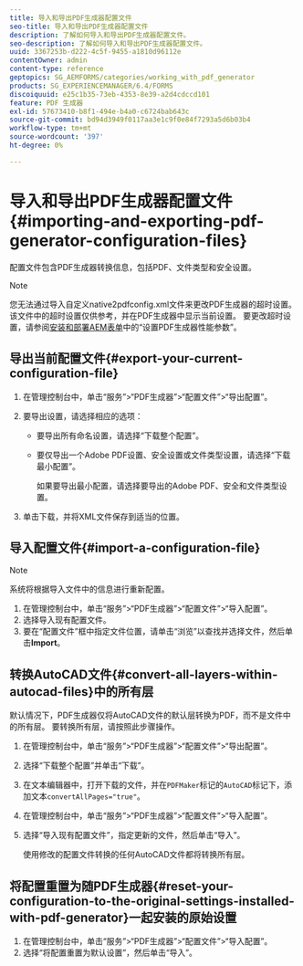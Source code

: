 ```yaml
---
title: 导入和导出PDF生成器配置文件
seo-title: 导入和导出PDF生成器配置文件
description: 了解如何导入和导出PDF生成器配置文件。
seo-description: 了解如何导入和导出PDF生成器配置文件。
uuid: 3367253b-d222-4c5f-9455-a1810d96112e
contentOwner: admin
content-type: reference
geptopics: SG_AEMFORMS/categories/working_with_pdf_generator
products: SG_EXPERIENCEMANAGER/6.4/FORMS
discoiquuid: e25c1b35-73eb-4353-8e39-a2d4cdccd101
feature: PDF 生成器
exl-id: 57673410-b8f1-494e-b4a0-c6724bab643c
source-git-commit: bd94d3949f0117aa3e1c9f0e84f7293a5d6b03b4
workflow-type: tm+mt
source-wordcount: '397'
ht-degree: 0%

---
```


# 导入和导出PDF生成器配置文件{#importing-and-exporting-pdf-generator-configuration-files}

配置文件包含PDF生成器转换信息，包括PDF、文件类型和安全设置。

>[!NOTE]
>
>您无法通过导入自定义native2pdfconfig.xml文件来更改PDF生成器的超时设置。 该文件中的超时设置仅供参考，并在PDF生成器中显示当前设置。 要更改超时设置，请参阅[安装和部署AEM表单](https://www.adobe.com/go/learn_aemforms_installJBoss_63)中的“设置PDF生成器性能参数”。

## 导出当前配置文件{#export-your-current-configuration-file}

1. 在管理控制台中，单击“服务”>“PDF生成器”>“配置文件”>“导出配置”。
1. 要导出设置，请选择相应的选项：

   * 要导出所有命名设置，请选择“下载整个配置”。
   * 要仅导出一个Adobe PDF设置、安全设置或文件类型设置，请选择“下载最小配置”。

      如果要导出最小配置，请选择要导出的Adobe PDF、安全和文件类型设置。

1. 单击下载，并将XML文件保存到适当的位置。

## 导入配置文件{#import-a-configuration-file}

>[!NOTE]
>
>系统将根据导入文件中的信息进行重新配置。

1. 在管理控制台中，单击“服务”>“PDF生成器”>“配置文件”>“导入配置”。
1. 选择导入现有配置文件。
1. 要在“配置文件”框中指定文件位置，请单击“浏览”以查找并选择文件，然后单击&#x200B;**Import**。

## 转换AutoCAD文件{#convert-all-layers-within-autocad-files}中的所有层

默认情况下，PDF生成器仅将AutoCAD文件的默认层转换为PDF，而不是文件中的所有层。 要转换所有层，请按照此步骤操作。

1. 在管理控制台中，单击“服务”>“PDF生成器”>“配置文件”>“导出配置”。
1. 选择“下载整个配置”并单击“下载”。
1. 在文本编辑器中，打开下载的文件，并在`PDFMaker`标记的`AutoCAD`标记下，添加文本`convertAllPages="true"`。
1. 在管理控制台中，单击“服务”>“PDF生成器”>“配置文件”>“导入配置”。
1. 选择“导入现有配置文件”，指定更新的文件，然后单击“导入”。

   使用修改的配置文件转换的任何AutoCAD文件都将转换所有层。

## 将配置重置为随PDF生成器{#reset-your-configuration-to-the-original-settings-installed-with-pdf-generator}一起安装的原始设置

1. 在管理控制台中，单击“服务”>“PDF生成器”>“配置文件”>“导入配置”。
1. 选择“将配置重置为默认设置”，然后单击“导入”。

